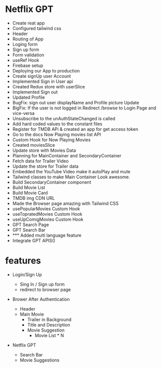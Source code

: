 
# Netflix GPT

- Create reat app
- Configured tailwind css
- Header
- Routing of App
- Loging form
- Sign up form
- Form validation
- useRef Hook
- Firebase setup
- Deploying our App to production
- Create signUp user Account    
- Implemented Sign in User api
- Created Redux store with userSlice
- Implemented Sign out
- Updated Profile
- BugFix: sign out user displayName and Profile picture Update
- BigFix:  If the user is not logged in Redirect /browse to Login Page and vice-versa
- Unsubscribe to the unAuthStateChanged is called
- Add hard coded values to the constant files  
- Register for TMDB APi & created an app for get access token
- Go to the docs Now Playing movies list API
- Custom Hook for Now Playing Movies
- Created moviesSlice
- Update store with Movies Data
- Planning for MainContainer and SecondaryContainer
- Fetch data for Trailer Video
- Update the store for Trailer data
- Embedded the YouTube Video make it autoPlay and mute
- Tailwind classes to make Main Container Look awesome.
- Build SecondaryContainer component
- Build Movie List
- Build Movie Card
- TMDB img CDN URL
- Made the Browser page amazing with Tailwind CSS
- usePopularMovies Custom Hook
- useTopratedMovies Custom Hook
- useUpComigMovies Custom Hook
- GPT Search Page
- GPT Search Bar
- *** Added multi language feature
- Integrate GPT APIS()





# features

- Login/Sign Up
    - Sing In / Sign up form
    - redirect to browser page

- Brower After Authentication
    - Header
    - Main Movie
        - Trailer in Background
        - Title and Description
        - Movie Suggestion
            - Movie List * N

- Netflix GPT
    - Search Bar
    - Movie Suggestions